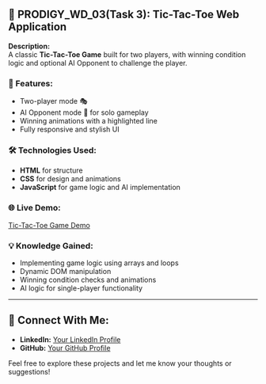 ## 🎯 PRODIGY_WD_03(Task 3): Tic-Tac-Toe Web Application    

**Description:**  
A classic **Tic-Tac-Toe Game** built for two players, with winning condition logic and optional AI Opponent to challenge the player.

### 🔑 Features:
- Two-player mode 🎭  
- AI Opponent mode 🤖 for solo gameplay  
- Winning animations with a highlighted line  
- Fully responsive and stylish UI  

### 🛠️ Technologies Used:
- **HTML** for structure  
- **CSS** for design and animations  
- **JavaScript** for game logic and AI implementation  

### 🌐 Live Demo:
[Tic-Tac-Toe Game Demo](#)

### 💡 Knowledge Gained:
- Implementing game logic using arrays and loops  
- Dynamic DOM manipulation  
- Winning condition checks and animations  
- AI logic for single-player functionality  

---
## 🚀 Connect With Me:
- **LinkedIn:** [Your LinkedIn Profile](#)  
- **GitHub:** [Your GitHub Profile](#)  

Feel free to explore these projects and let me know your thoughts or suggestions!
